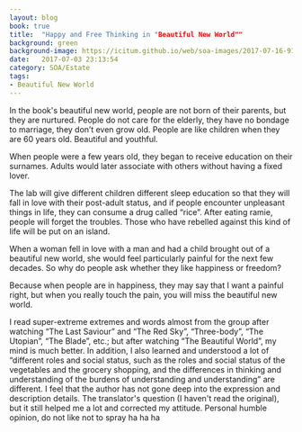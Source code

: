 ```yaml
---
layout: blog
book: true
title:  "Happy and Free Thinking in "Beautiful New World""
background: green
background-image: https://icitum.github.io/web/soa-images/2017-07-16-91630214.jpg
date:   2017-07-03 23:13:54
category: SOA/Estate
tags:
- Beautiful New World
---
```


In the book's beautiful new world, people are not born of their parents, but they are nurtured. People do not care for the elderly, they have no bondage to marriage, they don’t even grow old. People are like children when they are 60 years old. Beautiful and youthful.

When people were a few years old, they began to receive education on their surnames. Adults would later associate with others without having a fixed lover.

The lab will give different children different sleep education so that they will fall in love with their post-adult status, and if people encounter unpleasant things in life, they can consume a drug called “rice”. After eating ramie, people will forget the troubles. Those who have rebelled against this kind of life will be put on an island.

When a woman fell in love with a man and had a child brought out of a beautiful new world, she would feel particularly painful for the next few decades. So why do people ask whether they like happiness or freedom?

Because when people are in happiness, they may say that I want a painful right, but when you really touch the pain, you will miss the beautiful new world.

I read super-extreme extremes and words almost from the group after watching “The Last Saviour” and “The Red Sky”, “Three-body”, “The Utopian”, “The Blade”, etc.; but after watching “The Beautiful World”, my mind is much better. In addition, I also learned and understood a lot of “different roles and social status, such as the roles and social status of the vegetables and the grocery shopping, and the differences in thinking and understanding of the burdens of understanding and understanding” are different. I feel that the author has not gone deep into the expression and description details. The translator's question (I haven't read the original), but it still helped me a lot and corrected my attitude. Personal humble opinion, do not like not to spray ha ha ha